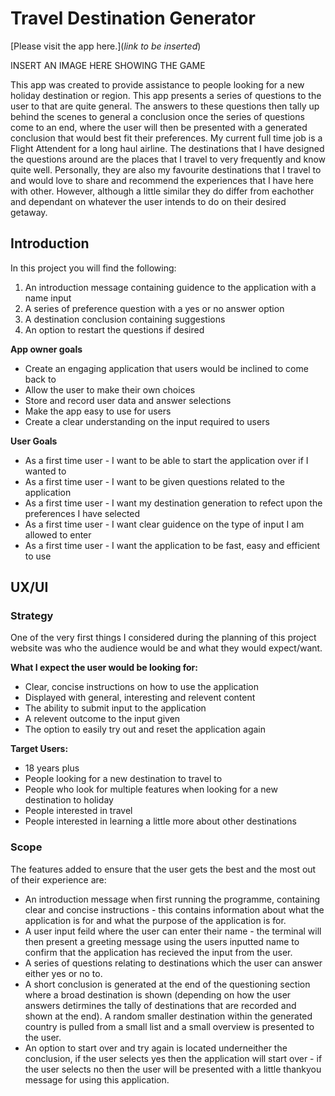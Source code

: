# Travel Destination Generator

[Please visit the app here.](*link to be inserted*)

INSERT AN IMAGE HERE SHOWING THE GAME

This app was created to provide assistance to people looking for a new holiday destination or region. This app presents a series of questions to the user to that are 
quite general. The answers to these questions then tally up behind the scenes to general a conclusion once the series of questions come to an end, where the user will then be presented with a generated conclusion that would best fit their preferences.
My current full time job is a Flight Attendent for a long haul airline. The destinations that I have designed the questions around are the places that I travel to very frequently and know quite well. Personally, they are also my favourite destinations that I travel to and would love to share and recommend the experiences that I have here with other. However, although a little similar they do differ from eachother and dependant on whatever the user intends to do on their desired getaway.

## Introduction ##

In this project you will find the following:

1. An introduction message containing guidence to the application with a name input
2. A series of preference question with a yes or no answer option
3. A destination conclusion containing suggestions
4. An option to restart the questions if desired

**App owner goals**

* Create an engaging application that users would be inclined to come back to
* Allow the user to make their own choices
* Store and record user data and answer selections
* Make the app easy to use for users
* Create a clear understanding on the input required to users

**User Goals**

* As a first time user - I want to be able to start the application over if I wanted to
* As a first time user - I want to be given questions related to the application
* As a first time user - I want my destination generation to refect upon the preferences I have selected
* As a first time user - I want clear guidence on the type of input I am allowed to enter
* As a first time user - I want the application to be fast, easy and efficient to use


## UX/UI

### **Strategy** ###

One of the very first things I considered during the planning of this project website was who the audience would be and what they would expect/want.

**What I expect the user would be looking for:**

* Clear, concise instructions on how to use the application
* Displayed with general, interesting and relevent content
* The ability to submit input to the application
* A relevent outcome to the input given
* The option to easily try out and reset the application again

**Target Users:**

* 18 years plus
* People looking for a new destination to travel to
* People who look for multiple features when looking for a new destination to holiday
* People interested in travel
* People interested in learning a little more about other destinations

### **Scope** ###

The features added to ensure that the user gets the best and the most out of their experience are:

* An introduction message when first running the programme, containing clear and concise instructions - this contains information about what the application is for and what the purpose of the application is for.
* A user input feild where the user can enter their name - the terminal will then present a greeting message using the users inputted name to confirm that  the application has recieved the input from the user.
* A series of questions relating to destinations which the user can answer either yes or no to.
* A short conclusion is generated at the end of the questioning section where a broad destination is shown (depending on how the user answers detirmines the tally of destinations that are recorded and shown at the end). A random smaller destination within the generated country is pulled from a small list and a small overview is presented to the user.
* An option to start over and try again is located underneither the conclusion, if the user selects yes then the application will start over - if the user selects no then the user will be presented with a little thankyou message for using this application.